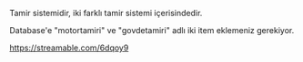 Tamir sistemidir, iki farklı tamir sistemi içerisindedir.

Database'e "motortamiri" ve "govdetamiri" adlı iki item eklemeniz gerekiyor.

https://streamable.com/6dqoy9
